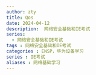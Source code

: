 ```yaml
---
author: zty
title: Qos
date: 2024-04-12
description:  网络安全基础和IE考试
series: 
  - 网络安全基础和IE考试
tags : 网络安全基础和IE考试
categories : ENSP，华为设备学习
series : IE考试
aliases : 网络基础学习
---
```


<!--more-->
